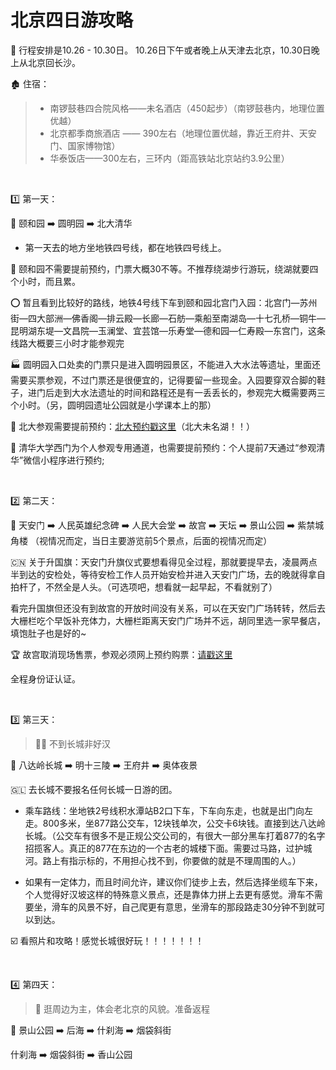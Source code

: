 # 北京四日游攻略  

:bullettrain_front:  行程安排是10.26 - 10.30日。 10.26日下午或者晚上从天津去北京，10.30日晚上从北京回长沙。     


:derelict_house:  住宿：  

> * 南锣鼓巷四合院风格——未名酒店（450起步）（南锣鼓巷内，地理位置优越）  
> * 北京都季商旅酒店 —— 390左右（地理位置优越，靠近王府井、天安门、国家博物馆）  
> * 华泰饭店——300左右，三环内（距高铁站北京站约3.9公里）  

<br/>



:one: 第一天：  

:paw_prints:  颐和园      :arrow_right:    圆明园      :arrow_right:    北大清华    
 
* 第一天去的地方坐地铁四号线，都在地铁四号线上。  



:potato: 颐和园不需要提前预约，门票大概30不等。不推荐绕湖步行游玩，绕湖就要四个小时，而且累。

:o: 暂且看到比较好的路线，地铁4号线下车到颐和园北宫门入园：北宫门—苏州街—四大部洲—佛香阁—排云殿—长廊—石舫—乘船至南湖岛—十七孔桥—铜牛—昆明湖东堤—文昌院—玉澜堂、宜芸馆—乐寿堂—德和园—仁寿殿—东宫门，这条线路大概要三小时才能参观完



:factory:  圆明园入口处卖的门票只是进入圆明园景区，不能进入大水法等遗址，里面还需要买票参观，不过门票还是很便宜的，记得要留一些现金。入园要穿双合脚的鞋子，进门后走到大水法遗址的时间和路程还是有一丢丢长的，参观完大概需要两三个小时。（另，圆明园遗址公园就是小学课本上的那）




:kiwi_fruit:  北大参观需要提前预约：[北大预约戳这里](https://visitor.pku.edu.cn/visitor/modules/tourist/indexW.html#/touristWeb)（北大未名湖！！）

:european_post_office:  清华大学西门为个人参观专用通道，也需要提前预约：个人提前7天通过“参观清华”微信小程序进行预约;



<br/>


:two:  第二天：  

:paw_prints:  天安门   :arrow_right:    人民英雄纪念碑    :arrow_right:    人民大会堂      :arrow_right:     故宫          :arrow_right:     天坛          :arrow_right:    景山公园    :arrow_right:  紫禁城角楼 （视情况而定，当日主要游览前5个景点，后面的视情况而定）




:cn:  关于升国旗：天安门升旗仪式要想看得见全过程，那就要提早去，凌晨两点半到达的安检处，等待安检工作人员开始安检并进入天安门广场，去的晚就得拿自拍杆了，不然全是人头。（可选项吧，想看就一起早起，不看就别了）

看完升国旗但还没有到故宫的开放时间没有关系，可以在天安门广场转转，然后去大栅栏吃个早饭补充体力，大栅栏距离天安门广场并不远，胡同里选一家早餐店，填饱肚子也是好的~



:trophy:  故宫取消现场售票，参观必须网上预约购票：[请戳这里](https://gugong.ktmtech.cn/)

全程身份证认证。




<br/>


:three:  第三天：

> :man_office_worker: 不到长城非好汉

:paw_prints:  八达岭长城      :arrow_right:   明十三陵        :arrow_right:      王府井      :arrow_right:     奥体夜景



:greenland: 去长城不要报名任何长城一日游的团。

* 乘车路线：坐地铁2号线积水潭站B2口下车，下车向东走，也就是出门向左走。800多米，坐877路公交车，12块钱单次，公交卡6块钱。直接到达八达岭长城。（公交车有很多不是正规公交公司的，有很大一部分黑车打着877的名字招揽客人。真正的877在东边的一个古老的城楼下面。需要过马路，过护城河。路上有指示标的，不用担心找不到，你要做的就是不理周围的人。）

* 如果有一定体力，而且时间允许，建议你们徒步上去，然后选择坐缆车下来，个人觉得好汉坡这样的特殊意义景点，还是靠体力拼上去更有感觉。滑车不需要坐，滑车的风景不好，自己爬更有意思，坐滑车的那段路走30分钟不到就可以到达。

:ballot_box_with_check:  看照片和攻略！感觉长城很好玩！！！！！！！
  
  
<br/>
  

  
:four:  第四天：  

> :ear_of_rice: 逛周边为主，体会老北京的风貌。准备返程  


:paw_prints:  景山公园   :arrow_right:    后海   :arrow_right:    什刹海   :arrow_right:    烟袋斜街  


什刹海    :arrow_right:      烟袋斜街      :arrow_right:      香山公园  





